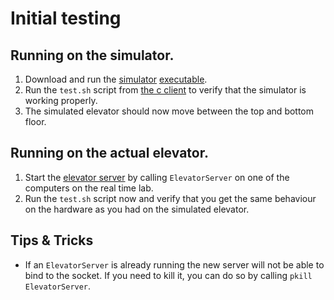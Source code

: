 # Initial testing

## Running on the simulator.
1. Download and run the [simulator](https://github.com/TTK4145/Simulator-v2) [executable](https://github.com/TTK4145/Simulator-v2/releases/download/v1.1/SimElevatorServer).
2. Run the `test.sh` script from [the c client](https://github.com/TTK4145/driver-c) to verify that the simulator is working properly.
3. The simulated elevator should now move between the top and bottom floor.

## Running on the actual elevator.
1. Start the [elevator server](https://github.com/TTK4145/elevator-server) by calling `ElevatorServer` on one of the computers on the real time lab.
2. Run the `test.sh` script now and verify that you get the same behaviour on the hardware as you had on the simulated elevator.

## Tips & Tricks
 - If an `ElevatorServer` is already running the new server will not be able to bind to the socket. If you need to kill it, you can do so by calling `pkill ElevatorServer`.
